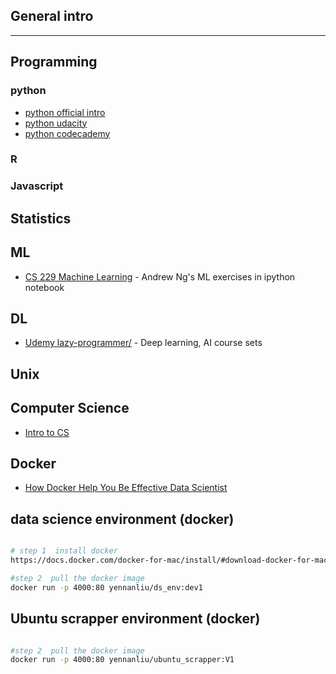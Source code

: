 
## General intro 

---
## Programming 
### python 
* [python official intro](https://docs.python.org/3/tutorial/)
* [python udacity](https://www.udacity.com/course/introduction-to-python--ud1110)
* [python codecademy](https://www.codecademy.com/learn/learn-python)

### R 
### Javascript 
## Statistics 
## ML 
* [CS 229 Machine Learning](https://github.com/JWarmenhoven/Coursera-Machine-Learning) - Andrew Ng's ML exercises in ipython notebook 

## DL 
* [Udemy lazy-programmer/](https://www.udemy.com/user/lazy-programmer/) - Deep learning, AI course sets

## Unix 
## Computer Science 
* [Intro to CS](https://github.com/ossu/computer-science)

## Docker 
* [How Docker Help You Be Effective Data Scientist](https://github.com/hamelsmu/Docker_Tutorial)

## data science environment (docker)

```bash

# step 1  install docker 
https://docs.docker.com/docker-for-mac/install/#download-docker-for-mac

#step 2  pull the docker image 
docker run -p 4000:80 yennanliu/ds_env:dev1 

```

## Ubuntu scrapper environment (docker)

```bash

#step 2  pull the docker image 
docker run -p 4000:80 yennanliu/ubuntu_scrapper:V1 

```


